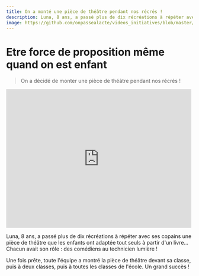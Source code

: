 ```yaml
---
title: On a monté une pièce de théâtre pendant nos récrés ! 
description: Luna, 8 ans, a passé plus de dix récréations à répéter avec ses copains une pièce de théâtre que les enfants ont adaptée tout seuls à partir d'un livre… 
image: https://github.com/onpassealacte/videos_initiatives/blob/master/media/piece_theatre.jpg?raw=true
---
```


# Etre force de proposition même quand on est enfant

> On a décidé de monter une pièce de théâtre pendant nos récrés !

<iframe src="https://player.vimeo.com/video/126348766" width="500" height="375" frameborder="0" webkitallowfullscreen mozallowfullscreen allowfullscreen></iframe>

Luna, 8 ans, a passé plus de dix récréations à répéter avec ses copains une pièce de théâtre que les enfants ont adaptée tout seuls à partir d'un livre… Chacun avait son rôle : des comédiens au technicien lumière !

Une fois prête, toute l'équipe a montré la pièce de théâtre devant sa classe, puis à deux classes, puis à toutes les classes de l'école. Un grand succès !
